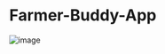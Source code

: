# Farmer-Buddy-App

![image](https://github.com/AIIP-Clevered/Farmer-Buddy-App/assets/91605125/04b5027e-4c95-4be1-914c-9ccea47921c3)

